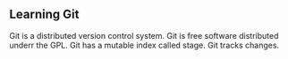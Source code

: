 ## Learning Git
Git is a distributed version control system.
Git is free software distributed underr the GPL.
Git has a mutable index called stage.
Git tracks changes.